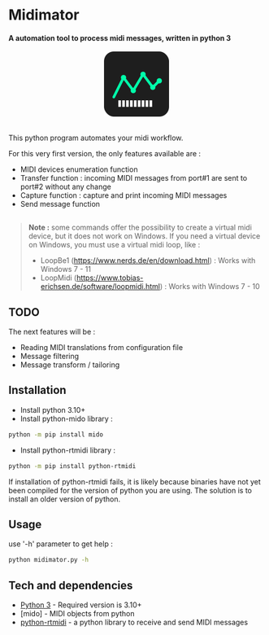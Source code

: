# Midimator
#### A automation tool to process midi messages, written in python 3

<p align="middle">
	<img src="res/midimator_128x128.png"/>
</p>

##

This python program automates your midi workflow.

For this very first version, the only features available are :
- MIDI devices enumeration function
- Transfer function : incoming MIDI messages from port#1 are sent to port#2 without any change
- Capture function : capture and print incoming MIDI messages
- Send message function

##
> **Note :**
> some commands offer the possibility to create a virtual midi device, but it does not work on Windows.
> If you need a virtual device on Windows, you must use a virtual midi loop, like :
> - LoopBe1 (https://www.nerds.de/en/download.html) : Works with Windows 7 - 11
> - LoopMidi (https://www.tobias-erichsen.de/software/loopmidi.html) : Works with Windows 7 - 10

## TODO
The next features will be :
- Reading MIDI translations from configuration file
- Message filtering
- Message transform / tailoring

## Installation
- Install python 3.10+
- Install python-mido library :
```sh
python -m pip install mido
```
- Install python-rtmidi library :
```sh
python -m pip install python-rtmidi
```
If installation of python-rtmidi fails, it is likely because binaries have not yet been compiled for the version of python you are using. The solution is to install an older version of python.

## Usage
use '-h' parameter to get help :
```sh
python midimator.py -h
```

## Tech and dependencies
- [Python 3] - Required version is 3.10+
- [mido] - MIDI objects from python
- [python-rtmidi] - a python library to receive and send MIDI messages


[//]: # (These are reference links used in the body of this note and get stripped out when the markdown processor does its job. There is no need to format nicely because it shouldn't be seen. Thanks SO - http://stackoverflow.com/questions/4823468/store-comments-in-markdown-syntax)

  [python 3]: <https://www.python.org/about/>
  [python-rtmidi]: <https://pypi.org/project/python-rtmidi/>
  